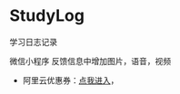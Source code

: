 # StudyLog
学习日志记录

微信小程序 反馈信息中增加图片，语音，视频
* 阿里云优惠券：[点我进入](https://www.aliyun.com/minisite/goods?userCode=9bcz0yc8&share_source=copy_link)，&nbsp;&nbsp;
